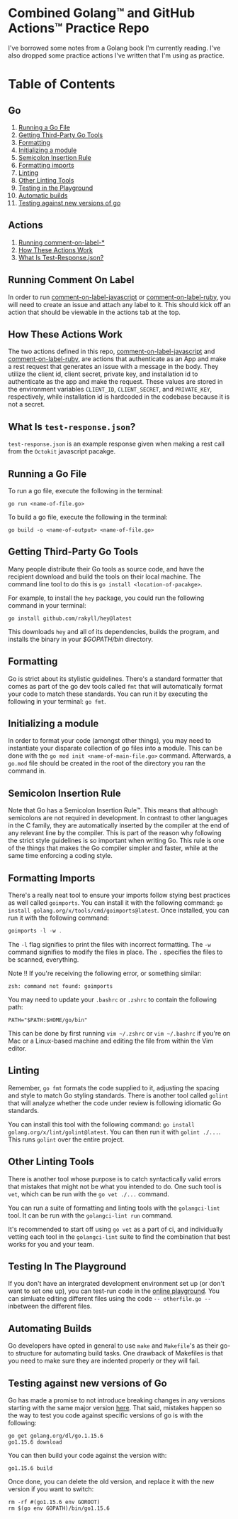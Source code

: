 # Combined Golang™ and GitHub Actions™ Practice Repo
I've borrowed some notes from a Golang book I'm currently reading. I've also dropped some practice actions I've written that I'm using as practice.

# Table of Contents
## Go
1. [Running a Go File](#running-a-go-file)
2. [Getting Third-Party Go Tools](#getting-third-party-go-tools)
3. [Formatting](#formatting)
4. [Initializing a module](#initializing-a-module)
5. [Semicolon Insertion Rule](#semicolon-insertion-rule)
6. [Formatting imports](#formatting-imports)
7. [Linting](#linting)
8. [Other Linting Tools](#other-linting-tools)
9. [Testing in the Playground](#testing-in-the-playground)
10. [Automatic builds](#automating-builds)
11. [Testing against new versions of go](#testing-against-new-versions-of-go)

## Actions
1. [Running comment-on-label-*](#running-comment-on-label)
2. [How These Actions Work](#how-octokit-actions-work)
3. [What Is Test-Response.json?](#what-is-test-responsejson)

## Running Comment On Label
In order to run [comment-on-label-javascript](./.github/workflows/comment-on-label-javascript.yml) or [comment-on-label-ruby](./.github/workflows/comment-on-label-ruby.yml), you will need to create an issue and attach any label to it. This should kick off an action that should be viewable in the actions tab at the top.

## How These Actions Work
The two actions defined in this repo, [comment-on-label-javascript](./.github/workflows/comment-on-label-javascript.yml) and [comment-on-label-ruby](./.github/workflows/comment-on-label-ruby.yml), are actions that authenticate as an App and make a rest request that generates an issue with a message in the body. They utilize the client id, client secret, private key, and installation id to authenticate as the app and make the request. These values are stored in the environment variables `CLIENT_ID`, `CLIENT_SECRET`, and `PRIVATE_KEY`, respectively, while installation id is hardcoded in the codebase because it is not a secret.

## What Is `test-response.json`?
`test-response.json` is an example response given when making a rest call from the `Octokit` javascript pacakge.

## Running a Go File
To run a go file, execute the following in the terminal:

`go run <name-of-file.go>`

To build a go file, execute the following in the terminal:

`go build -o <name-of-output> <name-of-file.go>`

## Getting Third-Party Go Tools
Many people distribute their Go tools as source code, and have the recipient download and build the tools on their local machine. The command line tool to do this is `go install <location-of-pacakge>`.

For example, to install the `hey` package, you could run the following command in your terminal:

`go install github.com/rakyll/hey@latest`

This downloads `hey` and all of its dependencies, builds the program, and installs the binary in your _$GOPATH/bin_ directory.

## Formatting
Go is strict about its stylistic guidelines. There's a standard formatter that comes as part of the go dev tools called `fmt` that will automatically format your code to match these standards. You can run it by executing the following in your terminal: `go fmt`.

## Initializing a module
In order to format your code (amongst other things), you may need to instantiate your disparate collection of go files into a module. This can be done with the `go mod init <name-of-main-file.go>` command. Afterwards, a `go.mod` file should be created in the root of the directory you ran the command in.

## Semicolon Insertion Rule
Note that Go has a Semicolon Insertion Rule™. This means that although semicolons are not required in development. In contrast to other languages in the C family, they are automatically inserted by the compiler at the end of any relevant line by the compiler. This is part of the reason why following the strict style guidelines is so important when writing Go. This rule is one of the things that makes the Go compiler simpler and faster, while at the same time enforcing a coding style.

## Formatting Imports
There's a really neat tool to ensure your imports follow stying best practices as well called `goimports`. You can install it with the following command: `go install golang.org/x/tools/cmd/goimports@latest`. Once installed, you can run it with the following command:

```go
goimports -l -w .
```

The `-l` flag signifies to print the files with incorrect formatting. The `-w` command signifies to modify the files in place. The `.` specifies the files to be scanned, everything.

Note ‼️ If you're receiving the following error, or something similar:

`zsh: command not found: goimports`

You may need to update your `.bashrc` or `.zshrc` to contain the following path:

`PATH="$PATH:$HOME/go/bin"`

This can be done by first running `vim ~/.zshrc` or `vim ~/.bashrc` if you're on Mac or a Linux-based machine and editing the file from within the Vim editor.

## Linting
Remember, `go fmt` formats the code supplied to it, adjusting the spacing and style to match Go styling standards. There is another tool called `golint` that will analyze whether the code under review is following idiomatic Go standards.

You can install this tool with the following command: `go install golang.org/x/lint/golint@latest`. You can then run it with `golint ./...`. This runs `golint` over the entire project.

## Other Linting Tools
There is another tool whose purpose is to catch syntactically valid errors that mistakes that might not be what you intended to do. One such tool is `vet`, which can be run with the `go vet ./...` command.

You can run a suite of formatting and linting tools with the `golangci-lint` tool. It can be run with the `golangci-lint run` command.

It's recommended to start off using `go vet` as a part of ci, and individually vetting each tool in the `golangci-lint` suite to find the combination that best works for you and your team.

## Testing In The Playground
If you don't have an intergrated development environment set up (or don't want to set one up), you can test-run code in the [online playground](https://play.golang.com/). You can simluate editing different files using the code
`-- otherfile.go --` inbetween the different files.

## Automating Builds
Go developers have opted in general to use `make` and `Makefile`'s as their go-to structure for automating build tasks. 
One drawback of Makefiles is that you need to make sure they are indented properly or they will fail.

## Testing against new versions of Go
Go has made a promise to not introduce breaking changes in any versions starting with the same major version [here](https://go.googlesource.com/proposal/+/master/design/56986-godebug.md#:~:text=Go%201%20introduced%20Go's%20compatibility,and%20certain%20other%20implementation%20overfitting.). That said, mistakes happen so the way to test you code against specific versions of go is with the following:
```
go get golang.org/dl/go.1.15.6
go1.15.6 download
```

You can then build your code against the version with:

`go1.15.6 build`

Once done, you can delete the old version, and replace it with the new version if you want to switch:

```
rm -rf #(go1.15.6 env GOROOT)
rm $(go env GOPATH)/bin/go1.15.6
```